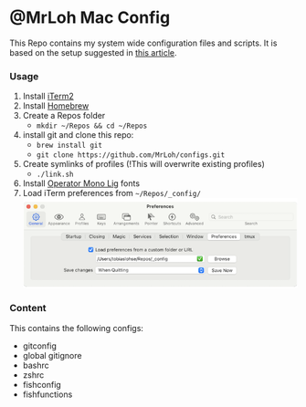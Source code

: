 # @MrLoh Mac Config

This Repo contains my system wide configuration files and scripts. It is based on the setup
suggested in [this article][1].

### Usage

1. Install [iTerm2](https://iterm2.com)
2. Install [Homebrew](https://brew.sh)
3. Create a Repos folder
	- `mkdir ~/Repos && cd ~/Repos`
4. install git and clone this repo: 
	- `brew install git`
	- `git clone https://github.com/MrLoh/configs.git`
5. Create symlinks of profiles (!This will overwrite existing profiles)
	- `./link.sh`
6. Install [Operator Mono Lig](https://github.com/kiliman/operator-mono-lig) fonts
7. Load iTerm preferences from `~/Repos/_config/`
	![iTerm Preferences > General > Preferences](./ressources/iterm_load_prefs.png)

### Content

This contains the following configs:
- gitconfig
- global gitignore
- bashrc
- zshrc
- fishconfig
- fishfunctions


[1]: https://www.digitalocean.com/community/tutorials/how-to-use-git-to-manage-your-user-configuration-files-on-a-linux-vps#creating-a-configuration-directory-to-store-files